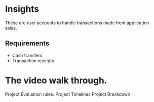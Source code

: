# Insights 
These are user accounts to handle transactions made from application sales. 

## Requirements
- Cash transfers
- Transaction receipts


# The video walk through. 
Project Evaluation rules. 
Project Timelines
Project Breakdown